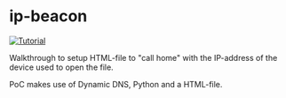 # ip-beacon
[![Tutorial](https://img.shields.io/badge/Tutorial%20on-Security-blueviolet.svg)](https://twitter.com/eauxfolles)

Walkthrough to setup HTML-file to "call home" with the IP-address of the device used to open the file.

PoC makes use of Dynamic DNS, Python and a HTML-file.
